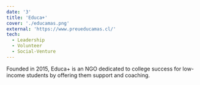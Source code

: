 ```yaml
---
date: '3'
title: 'Educa+'
cover: './educamas.png'
external: 'https://www.preueducamas.cl/'
tech:
  - Leadership
  - Volunteer
  - Social-Venture
---
```


Founded in 2015, Educa+ is an NGO dedicated to college success for low-income students by offering them support and coaching.
